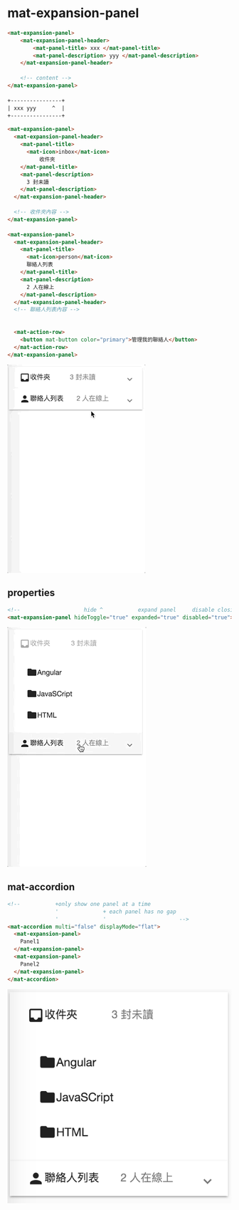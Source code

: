# mat-expansion-panel

```html
<mat-expansion-panel>
    <mat-expansion-panel-header>
        <mat-panel-title> xxx </mat-panel-title>
        <mat-panel-description> yyy </mat-panel-description>
    </mat-expansion-panel-header>

    <!-- content -->
</mat-expansion-panel>

+----------------+
| xxx yyy     ^  |
+----------------+
```


```html
<mat-expansion-panel>
  <mat-expansion-panel-header>
    <mat-panel-title>
      <mat-icon>inbox</mat-icon>
          收件夾
    </mat-panel-title>
    <mat-panel-description>
      3 封未讀
    </mat-panel-description>
  </mat-expansion-panel-header>
  
  <!-- 收件夾內容 -->
</mat-expansion-panel>

<mat-expansion-panel>
  <mat-expansion-panel-header>
    <mat-panel-title>
      <mat-icon>person</mat-icon>
      聯絡人列表
    </mat-panel-title>
    <mat-panel-description>
      2 人在線上
    </mat-panel-description>
  </mat-expansion-panel-header>
  <!-- 聯絡人列表內容 -->


  <mat-action-row>
    <button mat-button color="primary">管理我的聯絡人</button>
  </mat-action-row>      
</mat-expansion-panel>
```
![](images/04-panel-with-action-row.gif)


## properties

```html 
<!--                    hide ^           expand panel     disable closing-->
<mat-expansion-panel hideToggle="true" expanded="true" disabled="true">
```
![](images/07-disabled-panel.gif)

## mat-accordion

```html 
<!--           +only show one panel at a time 
               '              + each panel has no gap
               '              '                       -->
<mat-accordion multi="false" displayMode="flat">
  <mat-expansion-panel>
    Panel1
  </mat-expansion-panel> 
  <mat-expansion-panel>
    Panel2
  </mat-expansion-panel> 
</mat-accordion>
```
![圖 17](images/01447e74dd42bff7fb9dcdc95177a8c545dd3229f194be65fbc34042be632237.png)  
